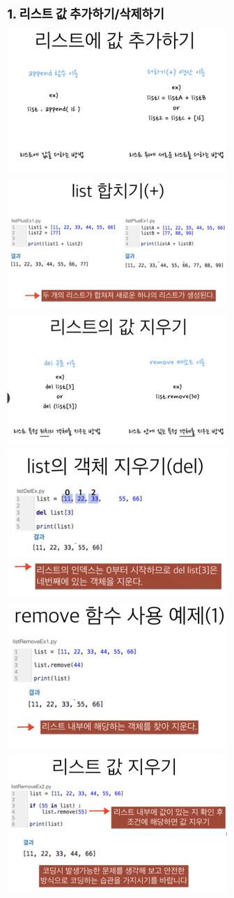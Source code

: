 # 1. 리스트 값 추가하기/삭제하기

![](../.gitbook/assets/2020-01-03-9.23.45.png)

![](../.gitbook/assets/2020-01-03-9.24.12.png)









![](../.gitbook/assets/2020-01-03-9.24.54.png)

![](../.gitbook/assets/2020-01-03-9.25.11.png)



![](../.gitbook/assets/2020-01-03-9.25.37.png)





![](../.gitbook/assets/2020-01-03-9.26.01.png)



